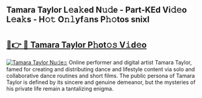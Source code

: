 ## Tamara Taylor L𝚎a𝚔ed N𝚞𝚍e - Part-KEd Vi𝚍𝚎o L𝚎a𝚔s - H𝚘𝚝 O𝚗𝚕yf𝚊ns P𝚑𝚘tos snixI

# <h2><a href="http://kfd1dz.oniu.top/?m=Tamara+Taylor">🔗👉 🔴 Tamara Taylor P𝚑ot𝚘𝚜 V𝚒d𝚎o</a></h2>

[![Tamara Taylor Nu𝚍e𝚜](https://i.imgur.com/0qMVB7G.gif)](http://kfd1dz.oniu.top/?m=Tamara+Taylor)
Online performer and digital artist Tamara Taylor, famed for creating and distributing dance and lifestyle content via solo and collaborative dance routines and short films. The public persona of Tamara Taylor is defined by its sincere and genuine demeanor, but the mysteries of his private life remain a tantalizing enigma.  
